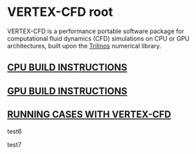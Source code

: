 # VERTEX-CFD root
VERTEX-CFD is a performance portable software package for computational fluid dynamics (CFD) simulations on CPU or GPU architectures, built upon the [Trilinos](https://trilinos.github.io/) numerical library.

## [CPU BUILD INSTRUCTIONS](docs/install-vertexcfd/install-vertexcfd-on-narsil-cpu.md)

## [GPU BUILD INSTRUCTIONS](docs/install-vertexcfd/install-vertexcfd-on-narsil-gpu.md)

## [RUNNING CASES WITH VERTEX-CFD](docs/run-vertexcfd/run-incompressible-channel.md)

test6

test7
